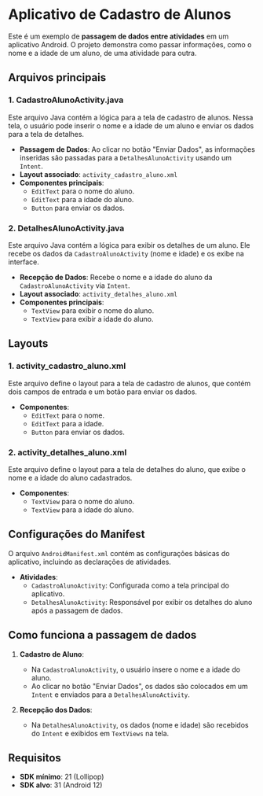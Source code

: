 # Aplicativo de Cadastro de Alunos

Este é um exemplo de **passagem de dados entre atividades** em um aplicativo Android. O projeto demonstra como passar informações, como o nome e a idade de um aluno, de uma atividade para outra.

## Arquivos principais

### 1. CadastroAlunoActivity.java
Este arquivo Java contém a lógica para a tela de cadastro de alunos. Nessa tela, o usuário pode inserir o nome e a idade de um aluno e enviar os dados para a tela de detalhes.

- **Passagem de Dados**: Ao clicar no botão "Enviar Dados", as informações inseridas são passadas para a `DetalhesAlunoActivity` usando um `Intent`.
- **Layout associado**: `activity_cadastro_aluno.xml`
- **Componentes principais**:
  - `EditText` para o nome do aluno.
  - `EditText` para a idade do aluno.
  - `Button` para enviar os dados.

### 2. DetalhesAlunoActivity.java
Este arquivo Java contém a lógica para exibir os detalhes de um aluno. Ele recebe os dados da `CadastroAlunoActivity` (nome e idade) e os exibe na interface.

- **Recepção de Dados**: Recebe o nome e a idade do aluno da `CadastroAlunoActivity` via `Intent`.
- **Layout associado**: `activity_detalhes_aluno.xml`
- **Componentes principais**:
  - `TextView` para exibir o nome do aluno.
  - `TextView` para exibir a idade do aluno.

## Layouts

### 1. activity_cadastro_aluno.xml
Este arquivo define o layout para a tela de cadastro de alunos, que contém dois campos de entrada e um botão para enviar os dados.

- **Componentes**:
  - `EditText` para o nome.
  - `EditText` para a idade.
  - `Button` para enviar os dados.

### 2. activity_detalhes_aluno.xml
Este arquivo define o layout para a tela de detalhes do aluno, que exibe o nome e a idade do aluno cadastrados.

- **Componentes**:
  - `TextView` para o nome do aluno.
  - `TextView` para a idade do aluno.

## Configurações do Manifest

O arquivo `AndroidManifest.xml` contém as configurações básicas do aplicativo, incluindo as declarações de atividades.

- **Atividades**:
  - `CadastroAlunoActivity`: Configurada como a tela principal do aplicativo.
  - `DetalhesAlunoActivity`: Responsável por exibir os detalhes do aluno após a passagem de dados.

## Como funciona a passagem de dados

1. **Cadastro de Aluno**:
   - Na `CadastroAlunoActivity`, o usuário insere o nome e a idade do aluno.
   - Ao clicar no botão "Enviar Dados", os dados são colocados em um `Intent` e enviados para a `DetalhesAlunoActivity`.

2. **Recepção dos Dados**:
   - Na `DetalhesAlunoActivity`, os dados (nome e idade) são recebidos do `Intent` e exibidos em `TextViews` na tela.

## Requisitos

- **SDK mínimo**: 21 (Lollipop)
- **SDK alvo**: 31 (Android 12)


